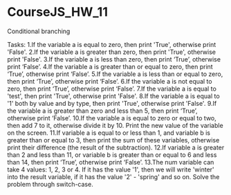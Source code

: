 # CourseJS_HW_11
Conditional branching

Tasks:
 1.If the variable a is equal to zero, then print 'True', otherwise print 'False'.
 2.If the variable a is greater than zero, then print 'True', otherwise print 'False'.
 3.If the variable a is less than zero, then print ‘True’, otherwise print ‘False’.
 4.If the variable a is greater than or equal to zero, then print ‘True’, otherwise print ‘False’.
 5.If the variable a is less than or equal to zero, then print ‘True’, otherwise print ‘False’.
 6.If the variable a is not equal to zero, then print ‘True’, otherwise print ‘False’.
 7.If the variable a is equal to 'test', then print 'True', otherwise print 'False'.
 8.If the variable a is equal to '1' both by value and by type, then print 'True', otherwise print 'False'.
 9.If the variable a is greater than zero and less than 5, then print ‘True’, otherwise print ‘False’.
 10.If the variable a is equal to zero or equal to two, then add 7 to it, otherwise divide it by 10. Print the new value of the variable on the screen.
 11.If variable a is equal to or less than 1, and variable b is greater than or equal to 3, then print the sum of these variables, otherwise print their difference (the result of the subtraction).
 12.If variable a is greater than 2 and less than 11, or variable b is greater than or equal to 6 and less than 14, then print ‘True’, otherwise print ‘False’.
 13.The num variable can take 4 values: 1, 2, 3 or 4. If it has the value '1', then we will write 'winter' into the result variable, if it has the value '2' - 'spring' and so on. Solve the problem through switch-case.
